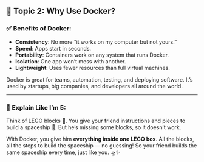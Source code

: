 ## 🧠 Topic 2: Why Use Docker?

### ✅ Benefits of Docker:
- **Consistency**: No more “it works on my computer but not yours.”
- **Speed**: Apps start in seconds.
- **Portability**: Containers work on any system that runs Docker.
- **Isolation**: One app won’t mess with another.
- **Lightweight**: Uses fewer resources than full virtual machines.

Docker is great for teams, automation, testing, and deploying software. It’s used by startups, big companies, and developers all around the world.

---
### 🍼 Explain Like I’m 5:
Think of LEGO blocks 🧱. You give your friend instructions and pieces to build a spaceship 🚀. But he’s missing some blocks, so it doesn’t work.

With Docker, you give him **everything inside one LEGO box**. All the blocks, all the steps to build the spaceship — no guessing! So your friend builds the same spaceship every time, just like you. 🛸✨
